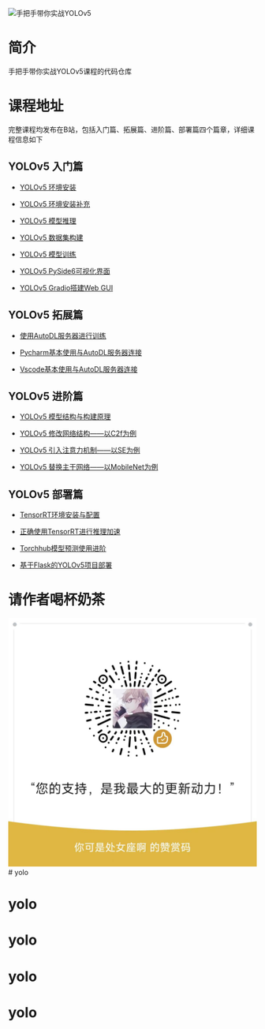 ![手把手带你实战YOLOv5](./YOLOv5.png)

# 简介

手把手带你实战YOLOv5课程的代码仓库


# 课程地址

完整课程均发布在B站，包括入门篇、拓展篇、进阶篇、部署篇四个篇章，详细课程信息如下

## YOLOv5 入门篇

- [YOLOv5 环境安装](https://www.bilibili.com/video/BV1G24y1G7qm)

- [YOLOv5 环境安装补充](https://www.bilibili.com/video/BV1z24y1b7Qm)

- [YOLOv5 模型推理](https://www.bilibili.com/video/BV1B8411c7ZN)

- [YOLOv5 数据集构建](https://www.bilibili.com/video/BV18g4y1t7r2)

- [YOLOv5 模型训练](https://www.bilibili.com/video/BV1D24y1g7bg)

- [YOLOv5 PySide6可视化界面](https://www.bilibili.com/video/BV1dP411f7kX)

- [YOLOv5 Gradio搭建Web GUI](https://www.bilibili.com/video/BV1LP411Z7nk)

## YOLOv5 拓展篇

- [使用AutoDL服务器进行训练](https://www.bilibili.com/video/BV13s4y1V7b4)

- [Pycharm基本使用与AutoDL服务器连接](https://www.bilibili.com/video/BV1Ns4y1p7Ry)

- [Vscode基本使用与AutoDL服务器连接](https://www.bilibili.com/video/BV1724y1E7UW)

## YOLOv5 进阶篇

- [YOLOv5 模型结构与构建原理](https://www.bilibili.com/video/BV1bL411r7bJ)

- [YOLOv5 修改网络结构——以C2f为例](https://www.bilibili.com/video/BV1Qb411d7vR)

- [YOLOv5 引入注意力机制——以SE为例](https://www.bilibili.com/video/BV1uN411K7x3)

- [YOLOv5 替换主干网络——以MobileNet为例](https://www.bilibili.com/video/BV1JX4y1o7hi)

## YOLOv5 部署篇

- [TensorRT环境安装与配置](https://www.bilibili.com/video/BV1KL411S7hw)

- [正确使用TensorRT进行推理加速](https://www.bilibili.com/video/BV1N84y1g7NQ)

- [Torchhub模型预测使用进阶](https://www.bilibili.com/video/BV1XM4y1U7KY)

- [基于Flask的YOLOv5项目部署](https://www.bilibili.com/video/BV1Mk4y1i7v1)

# 请作者喝杯奶茶

![](./wx.jpg)# yolo
# yolo
# yolo
# yolo
# yolo
